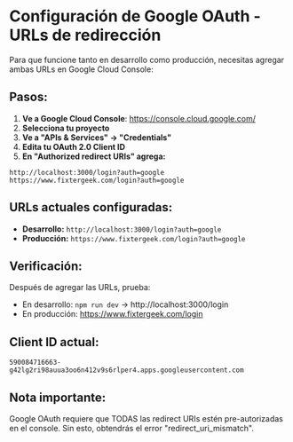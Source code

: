 # Configuración de Google OAuth - URLs de redirección

Para que funcione tanto en desarrollo como producción, necesitas agregar ambas URLs en Google Cloud Console:

## Pasos:

1. **Ve a Google Cloud Console**: https://console.cloud.google.com/
2. **Selecciona tu proyecto**
3. **Ve a "APIs & Services" → "Credentials"**
4. **Edita tu OAuth 2.0 Client ID**
5. **En "Authorized redirect URIs" agrega:**

```
http://localhost:3000/login?auth=google
https://www.fixtergeek.com/login?auth=google
```

## URLs actuales configuradas:

- **Desarrollo:** `http://localhost:3000/login?auth=google`
- **Producción:** `https://www.fixtergeek.com/login?auth=google`

## Verificación:

Después de agregar las URLs, prueba:
- En desarrollo: `npm run dev` → http://localhost:3000/login
- En producción: https://www.fixtergeek.com/login

## Client ID actual:
`590084716663-g42lg2ri98auua3oo6n412v9s6rlper4.apps.googleusercontent.com`

## Nota importante:
Google OAuth requiere que TODAS las redirect URIs estén pre-autorizadas en el console. Sin esto, obtendrás el error "redirect_uri_mismatch".